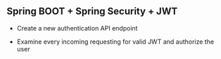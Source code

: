## Spring BOOT + Spring Security + JWT

- Create a new authentication API endpoint

- Examine every incoming requesting for valid JWT and authorize the user